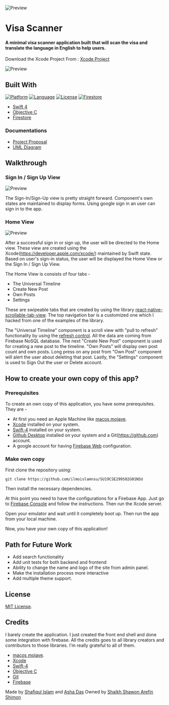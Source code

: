 ![Preview](https://github.com/ilmoislamnsu/SU19CSE299S02G01NSU/blob/master/Project%20Code/Assets/app-icon/ios-marketing.png)
# Visa Scanner

#### A minimal visa scanner application built that will scan the visa and translate the language in English to help users.

Download the Xcode Project From : [Xcode Project](https://github.com/ilmoislamnsu/SU19CSE299S02G01NSU)

![Preview](./visual_designs/show.png)

## Built With
[![Platform](http://img.shields.io/badge/platform-ios-blue.svg?style=flat
)](https://developer.apple.com/iphone/index.action)
[![Language](http://img.shields.io/badge/language-swift-brightgreen.svg?style=flat
)](https://developer.apple.com/swift)
[![License](http://img.shields.io/badge/license-MIT-lightgrey.svg?style=flat
)](http://mit-license.org)
[![Firestore](https://img.shields.io/badge/Database-Firestore-yellow)](https://firebase.google.com)

 - [Swift 4](https://swift.org/blog/swift-4-0-released/)
 - [Objective C](https://developer.apple.com/library/archive/documentation/Cocoa/Conceptual/ProgrammingWithObjectiveC/Introduction/Introduction.html)
 - [Firestore](https://firebase.google.com/)

### Documentations
 - [Project Proposal](https://github.com/ilmoislamnsu/SU19CSE299S02G01NSU/blob/master/Documentation/Project%20Proposal.docx)
 - [UML Diagram](https://github.com/ilmoislamnsu/SU19CSE299S02G01NSU/blob/master/Documentation/UML%20Visa.png)

## Walkthrough
### Sign In / Sign Up View

![Preview](./visual_designs/signIn.gif)

The Sign-In/Sign-Up view is pretty straight forward. Component's own states are maintained to display forms. Using google sign in an user can sign in to the app.


### Home View

![Preview](./visual_designs/post.gif)

After a successful sign in or sign up, the user will be directed to the Home view. These view are created using the Xcode(https://developer.apple.com/xcode/) maintained by Swift state. Based on user's sign-in status, the user will be displayed the Home View or the Sign In / Sign Up View.

The Home View is consists of four tabs -

 - The Universal Timeline
 - Create New Post
 - Own Posts
 - Settings

These are swipeable tabs that are created by using the library [react-native-scrollable-tab-view](https://github.com/skv-headless/react-native-scrollable-tab-view). The top navigation bar is a customized one which I hacked from one of the examples of the library.

The "Universal Timeline" component is a scroll view with "pull to refresh" functionality by using the [refresh control](https://facebook.github.io/react-native/docs/refreshcontrol.html). All the data are coming from Firebase NoSQL database. The next "Create New Post" component is used for creating a new post to the timeline. "Own Posts" will display own post count and own posts. Long press on any post from "Own Post" component will alert the user about deleting that post. Lastly, the "Settings" component is used to Sign Out the user or Delete account.


## How to create your own copy of this app?
### Prerequisites
To create an own copy of this application, you have some prerequisites. They are -

 - At first you need an Apple Machine like [macos mojave](https://cleanmymac.macpaw.com/19?campaign=cmmx_search_mojave_lowcpc_en&ci=804997884&adgroupid=59549465256&adpos=1t1&ck=macos%20mojave&targetid=kwd-520276011510&match=p&gnetwork=g&creative=338314487886&placement=&placecat=&accname=cmm&gclid=CjwKCAjw44jrBRAHEiwAZ9igKInZNZVQdjpTSIcqlKnd0LC5kFSyFDtI40RVtKEEjr2YPcRP7_pj2RoCUwEQAvD_BwE).
 - [Xcode](https://developer.apple.com/xcode/) installed on your system.
 - [Swift-4](https://swift.org/blog/swift-4-0-released/) installed on your system. 
 - [Github Desktop](https://desktop.github.com) installed on your system and a Git(https://github.com) account.
 - A google account for having [Firebase Web](https://firebase.google.com/docs/web/setup) configuration.

### Make own copy
First clone the repository using:

    git clone https://github.com/ilmoislamnsu/SU19CSE299S02G01NSU

Then install the necessary dependencies.

At this point you need to have the configurations for a Firebase App. Just go to [Firebase Console](https://firebase.google.com/docs/web/setup) and follow the instructions.
Then run the Xcode server.

Open your emulator and wait until it completely boot up. Then run the app from your local machine.

Now, you have your own copy of this application!

## Path for Future Work
* Add search functionality
* Add unit tests for both backend and frontend
* Ability to change the name and logo of the site from admin panel.
* Make the installation process more interactive
* Add multiple theme support.

## License
[MIT License](https://github.com/ilmoislamnsu/SU19CSE299S02G01NSU/blob/master/LICENSE).




## Credits
I barely create the application. I just created the front end shell and done some integration with firebase. All the credits goes to all library creators and contributors to those libraries. I'm really grateful to all of them.

 - [macos mojave](https://cleanmymac.macpaw.com/19?campaign=cmmx_search_mojave_lowcpc_en&ci=804997884&adgroupid=59549465256&adpos=1t1&ck=macos%20mojave&targetid=kwd-520276011510&match=p&gnetwork=g&creative=338314487886&placement=&placecat=&accname=cmm&gclid=CjwKCAjw44jrBRAHEiwAZ9igKInZNZVQdjpTSIcqlKnd0LC5kFSyFDtI40RVtKEEjr2YPcRP7_pj2RoCUwEQAvD_BwE).
 - [Xcode](https://developer.apple.com/xcode/)
 - [Swift-4](https://swift.org/blog/swift-4-0-released/)
 - [Objective C](https://developer.apple.com/library/archive/documentation/Cocoa/Conceptual/ProgrammingWithObjectiveC/Introduction/Introduction.html)
 - [Git](https://github.com)
 - [Firebase](https://firebase.google.com/)
 

Made by [Shafiqul Islam](https://github.com/ilmoislamnsu) and [Asha Das](https://github.com/AshaDas)
Owned by [Shaikh Shawon Arefin Shimon](https://github.com/nsusas3)
